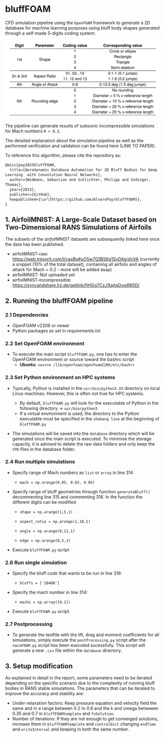 # bluffFOAM

CFD simulation pipeline using the `OpenFOAM` framework to generate a 2D 
database for machine learning purposes using bluff body shapes generated through a self-made 5-digits coding system:

![Alt text](coding_system.PNG "Optional title")

The pipeline can generate results of subsonic incompressible simulations for Mach numbers 
`M < 0.3`.

The detailed explanation about the simulation pipeline as well as the 
performed verification and validation can be found here (LINK TO PAPER).

To reference this algorithm, please cite the repository as:
```
@misc{pay2023bluffFOAM,
  title={Aerodynamic Database Automation for 2D Bluff Bodies for Deep Learning  with Convolution Neural Networks},
  author={Widmann, Sebastian and Schlichter, Philipp and Indinger, Thomas},
  year={2023},
  publisher={GitHub},
  howpublished={\url{https://github.com/AlvaroPay/bluffFOAM}},
}
```

## 1. AirfoilMNIST: A Large-Scale Dataset based on Two-Dimensional RANS Simulations of Airfoils

The subsets of the *airfoilMNIST* datasets are subsequently linked here once the data has been published.
* airfoilMNIST-raw: https://web.tresorit.com/l/caxBx#uO5w7Q1BS6g1SvDAsrdyVA (currently a snippet (10% of the total dataset), containing all airfoils and angles of attack for Mach = 0.2 - more will be added asap)
* airfoilMNIST: Not uploaded yet
* airfoilMNIST-incompressible: https://syncandshare.lrz.de/getlink/fiHGg7CzJ1tajtpDxwR65D/

## 2. Running the bluffFOAM pipeline

### 2.1 Dependencies

* OpenFOAM v2206 or newer
* Python packages as set in *requirements.txt*

### 2.2 Set OpenFOAM environment

* To execute the main script `bluffFOAM.py`, one has to enter the OpenFOAM 
  environment or source toward the bashrc script
    * **Ubuntu**: `source /lib/openfoam/openfoam2206/etc/bashrc`

### 2.3 Set Python environment on HPC systems
* Typically, Python is installed in the `usr/bin/python3.XX` directory on 
  local Linux machines. However, this is often not true for HPC systems.
  * By default, `bluffFOAM.py` will look for the executable of Python in the 
    following directory -> `usr/bin/python3`
  * If a virtual environment is used, the directory to the Python executable 
    must be specified in the `shebang line` at the beginning of `bluffFOAM.py`
    
* The simulations will be saved into the `database` directory which will be 
  generated once the main script is executed.
  To minimise the storage capacity, it is advised to delete the raw data 
  folders and only keep the `VTK` files in the
  database folder.

### 2.4 Run multiple simulations

* Specify range of Mach numbers as `list` or `array` in line 314
    *     mach = np.arange(0.05, 0.65, 0.05)
* Specify range of bluff geometries through function `generateBluff()` decommenting line 315 and commenting 316.
  In the function the different digits can be modified
    *     shape = np.arange(1,5,1)
    *     aspect_ratio = np.arange(1,18,1)
    *     angle = np.arange(0,11,1)
    *     edge = np.arange(0,5,1)
* Execute `bluffFOAM.py` script

### 2.6 Run single simulation

* Specify the bluff code that wants to be run in line 316:
    *     bluffs = ['10400']
* Specify the mach number in line 314:
    *     machs = np.array([0.1])   
* Execute `bluffFOAM.py` script

### 2.7 Postprocessing

* To generate the textfile with the lift, drag and moment coefficients for 
  all simulations, simply execute the `postProcessing.py` script after the 
  `nacaFOAM.py` script has been executed sucessfully. This script will generate
  a new `.csv` file within the `database` directory.

## 3. Setup modification

As explained in detail in the report, some parameters need to be iterated depending on the specific scenario due to
the complexity of running bluff bodies in RANS stable simulations. The parameters that can be iterated to improve
the accuracy and stability are:
*  Under-relaxation factors: Keep pressure equation and velocity field the same and in a range between 0.2 to 0.6 and the k and omega betweeen 0.35 and 0.7 in `bluffFOAMtemplate` and `fvSolution`.
*  Number of iterations: If they are not enough to get converged solutions, increase them in `bluffFOAMtemplate` and `controlDict` changing `endTime` and `writeInterval` and keeping in both the same number.

